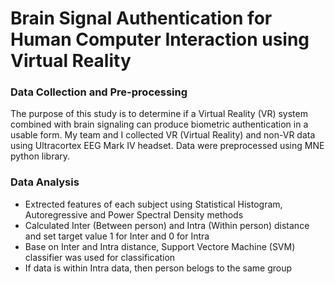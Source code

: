 # Brain Signal Authentication for Human Computer Interaction using Virtual Reality 

### Data Collection and Pre-processing

The purpose of this study is to determine if a Virtual Reality (VR) system combined with brain signaling can produce biometric authentication in a usable form. My team and I collected VR (Virtual Reality) and non-VR data using Ultracortex EEG Mark IV headset. Data were preprocessed using MNE python library. 
 

### Data Analysis

- Extrected features of each subject using Statistical Histogram, Autoregressive and Power Spectral Density methods
- Calculated Inter (Between person) and Intra (Within person) distance and set target value 1 for Inter and 0 for Intra
- Base  on Inter and Intra distance, Support Vectore Machine (SVM) classifier was used for classification
- If data is within Intra data, then person belogs to the same group
